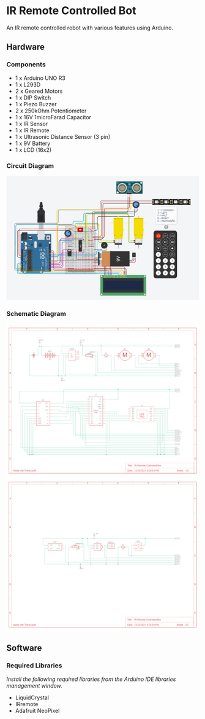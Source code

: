 # IR Remote Controlled Bot
An IR remote controlled robot with various features using Arduino.

## Hardware
### Components
* 1 x Arduino UNO R3
* 1 x L293D
* 2 x Geared Motors
* 1 x DIP Switch
* 1 x Piezo Buzzer
* 2 x 250kOhm Potentiometer
* 1 x 16V 1microFarad Capacitor
* 1 x IR Sensor
* 1 x IR Remote
* 1 x Ultrasonic Distance Sensor (3 pin)
* 1 x 9V Battery
* 1 x LCD (16x2)

### Circuit Diagram
<img src="assets/circuit-diagram.PNG">

### Schematic Diagram
<img src="assets/schematic-diagram-sheet1.PNG">
<br>
<img src="assets/schematic-diagram-sheet2.PNG">

## Software
### Required Libraries
*Install the following required libraries from the Arduino IDE libraries management window.*
* LiquidCrystal
* IRremote
* Adafruit NeoPixel

